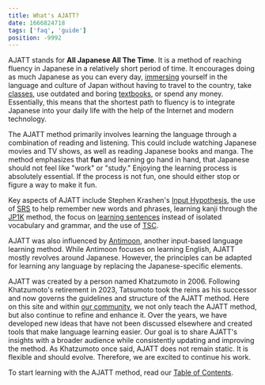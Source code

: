 ```yaml
---
title: What's AJATT?
date: 1666824718
tags: ['faq', 'guide']
position: -9992
---
```


AJATT stands for **All Japanese All The Time**.
It is a method of reaching fluency in Japanese in a relatively short period of time.
It encourages doing as much Japanese as you can every day,
[immersing](whats-immersion.html) yourself in the language and culture of Japan
without having to travel to the country,
take [classes](classes.html),
use outdated and boring [textbooks](are-textbooks-bad.html),
or spend any money.
Essentially,
this means that the shortest path to fluency
is to integrate Japanese into your daily life
with the help of the Internet and modern technology.

The AJATT method primarily involves learning the language
through a combination of reading and listening.
This could include watching Japanese movies and TV shows,
as well as reading Japanese books and manga.
The method emphasizes that **fun** and learning go hand in hand,
that Japanese should not feel like "work" or "study."
Enjoying the learning process is absolutely essential.
If the process is not fun,
one should either stop or figure a way to make it fun.

Key aspects of AJATT include
Stephen Krashen's [Input Hypothesis](what-is-comprehensible-input.html),
the use of [SRS](spaced-repetition.html) to help remember new words and phrases,
learning kanji through the [JP1K](learning-kanji.html#jp1k-method) method,
the focus on [learning sentences](sentence-mining.html) instead of isolated vocabulary and grammar,
and the use of [TSC](discussing-various-card-templates.html#targeted-sentence-cards).

AJATT was also influenced by [Antimoon](https://www.antimoon.com/),
another input-based language learning method.
While Antimoon focuses on learning English,
AJATT mostly revolves around Japanese.
However, the principles can be adapted for learning any language
by replacing the Japanese-specific elements.

AJATT was created by a person named Khatzumoto in 2006.
Following Khatzumoto's retirement in 2023,
Tatsumoto took the reins as his successor
and now governs the guidelines and structure of the AJATT method.
Here on this site
and within [our community](join-our-community.html),
we not only teach the AJATT method,
but also continue to refine and enhance it.
Over the years,
we have developed new ideas that have not been discussed elsewhere
and created tools that make language learning easier.
Our goal is to share AJATT's insights with a broader audience
while consistently updating and improving the method.
As Khatzumoto once said,
AJATT does not remain static.
It is flexible and should evolve.
Therefore,
we are excited to continue his work.

To start learning with the AJATT method,
read our [Table of Contents](table-of-contents.html).
